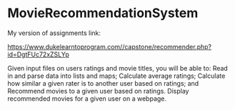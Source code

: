 # MovieRecommendationSystem

My version of assignments link:

https://www.dukelearntoprogram.com//capstone/recommender.php?id=DgtFUc72xZSLYp

Given input files on users ratings and movie titles, you will be able to:
Read in and parse data into lists and maps;
Calculate average ratings;
Calculate how similar a given rater is to another user based on ratings; and
Recommend movies to a given user based on ratings.
Display recommended movies for a given user on a webpage.

